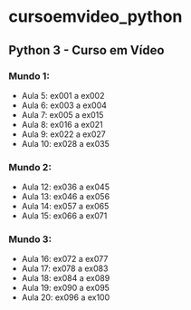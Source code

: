 # cursoemvideo_python
## Python 3 - Curso em Vídeo 
### Mundo 1:
- Aula  5: ex001 a ex002
- Aula  6: ex003 a ex004
- Aula  7: ex005 a ex015
- Aula  8: ex016 a ex021
- Aula  9: ex022 a ex027
- Aula 10: ex028 a ex035 

### Mundo 2:
- Aula 12: ex036 a ex045
- Aula 13: ex046 a ex056
- Aula 14: ex057 a ex065
- Aula 15: ex066 a ex071

### Mundo 3:
- Aula 16: ex072 a ex077
- Aula 17: ex078 a ex083
- Aula 18: ex084 a ex089
- Aula 19: ex090 a ex095
- Aula 20: ex096 a ex100